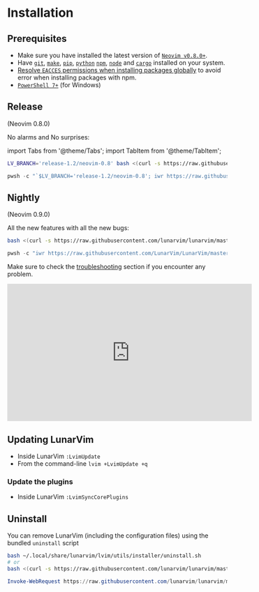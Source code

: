 # Installation

## Prerequisites

- Make sure you have installed the latest version of [`Neovim v0.8.0+`](https://github.com/neovim/neovim/releases/latest).
- Have [`git`](https://cli.github.com/), [`make`](https://cmake.org/), [`pip`](https://pypi.org/project/pip/), [`python`](https://www.python.org/) [`npm`](https://npmjs.com/), [`node`](https://nodejs.org/) and [`cargo`](https://www.rust-lang.org/tools/install) installed on your system.
- [Resolve `EACCES` permissions when installing packages globally](https://docs.npmjs.com/resolving-eacces-permissions-errors-when-installing-packages-globally) to avoid error when installing packages with npm.
- [`PowerShell 7+`](https://learn.microsoft.com/en-us/powershell/scripting/whats-new/migrating-from-windows-powershell-51-to-powershell-7?view=powershell-7.2) (for Windows)

## Release

(Neovim 0.8.0)

No alarms and No surprises:

import Tabs from '@theme/Tabs';
import TabItem from '@theme/TabItem';

<Tabs>
<TabItem value="linux/macos" label="Linux/MacOs">

```bash
LV_BRANCH='release-1.2/neovim-0.8' bash <(curl -s https://raw.githubusercontent.com/lunarvim/lunarvim/master/utils/installer/install.sh)
```

</TabItem>
<TabItem value="windows" label="Windows">

```powershell
pwsh -c "`$LV_BRANCH='release-1.2/neovim-0.8'; iwr https://raw.githubusercontent.com/LunarVim/LunarVim/master/utils/installer/install.ps1 -UseBasicParsing | iex"
```

</TabItem>
</Tabs>

## Nightly

(Neovim 0.9.0)

All the new features with all the new bugs:

<Tabs>
<TabItem value="linux/macos" label="Linux/MacOs">

```bash
bash <(curl -s https://raw.githubusercontent.com/lunarvim/lunarvim/master/utils/installer/install.sh)
```

</TabItem>
<TabItem value="windows" label="Windows">

```powershell
pwsh -c "iwr https://raw.githubusercontent.com/LunarVim/LunarVim/master/utils/installer/install.ps1 -UseBasicParsing | iex"
```

</TabItem>
</Tabs>

Make sure to check the [troubleshooting](./troubleshooting/README.md) section if you encounter any problem.
<iframe width="560" height="315" src="https://www.youtube.com/embed/sFA9kX-Ud_c" title="YouTube video player" frameborder="0" allow="accelerometer; autoplay; clipboard-write; encrypted-media; gyroscope; picture-in-picture" allowfullscreen="1"></iframe>

## Updating LunarVim

- Inside LunarVim `:LvimUpdate`
- From the command-line `lvim +LvimUpdate +q`

### Update the plugins

- Inside LunarVim `:LvimSyncCorePlugins`

## Uninstall

You can remove LunarVim (including the configuration files) using the bundled `uninstall` script

<Tabs>
<TabItem value="linux/macos" label="Linux/MacOs">

```bash
bash ~/.local/share/lunarvim/lvim/utils/installer/uninstall.sh
# or
bash <(curl -s https://raw.githubusercontent.com/lunarvim/lunarvim/master/utils/installer/uninstall.sh)
```

</TabItem>
<TabItem value="windows" label="Windows">

```powershell
Invoke-WebRequest https://raw.githubusercontent.com/lunarvim/lunarvim/master/utils/installer/uninstall.ps1 -UseBasicParsing | Invoke-Expression
```

</TabItem>
</Tabs>
